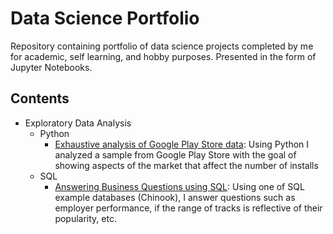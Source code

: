 # Data Science Portfolio

Repository containing portfolio of data science projects completed by me for academic, self learning, and hobby purposes. Presented in the form of Jupyter Notebooks.

## Contents

- Exploratory Data Analysis
  - Python
    - [Exhaustive analysis of Google Play Store data](https://github.com/danifernandes-hub/Projects/blob/master/Exhaustive%20analysis%20of%20Google%20Play%20Store%20data/Exhaustive%20analysis%20of%20Google%20Play%20Store%20data.ipynb): Using Python I analyzed a sample from Google Play Store with the goal of showing aspects of the market that affect the number of installs 
  - SQL
    - [Answering Business Questions using SQL](https://github.com/danifernandes-hub/Projects/blob/master/Analyzing%20Sales%20and%20Performance%20data/Project%20code/Analyzing%20sales%20and%20performance%20data.ipynb): Using one of SQL example databases (Chinook), I answer questions such as employer performance, if the range of tracks is reflective of their popularity, etc. 
